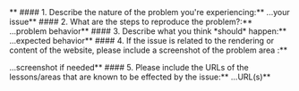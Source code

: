 <!--
Thanks for your interest in The Odin Project. As a courtesy to our maintainers please do a search in our issues to make sure this is not a duplicate of an existing issue. In order to get issues addressed in a reasonable amount of time, we request that you include a baseline of information about the issue you're experiencing and how to reproduce it. Please provide the following:
-->** ####  1. Describe the nature of the problem you're experiencing:** ...your issue** ####  2. What are the steps to reproduce the problem?:** ...problem behavior** ####  3. Describe what you think *should* happen:** ...expected behavior** ####  4. If the issue is related to the rendering or content of the website, please include a screenshot of the problem area :**

...screenshot if needed** ####  5. Please include the URLs of the lessons/areas that are known to be effected by the issue:** ...URL(s)** 
